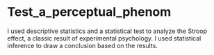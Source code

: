 # Test_a_perceptual_phenom
I used descriptive statistics and a statistical test to analyze the Stroop effect, a classic result of experimental psychology. I used statistical inference to draw a conclusion based on the results.
